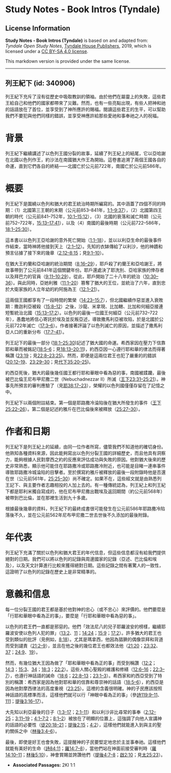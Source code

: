 # Study Notes - Book Intros (Tyndale)

## License Information

**Study Notes - Book Intros (Tyndale)** is based on and adapted from: _Tyndale Open Study Notes_, [Tyndale House Publishers](https://tyndaleopenresources.com/), 2019, which is licensed under a [CC BY-SA 4.0 license](https://creativecommons.org/licenses/by-sa/4.0/legalcode.en).

This markdown version is provided under the same license.



--------------------------------

## 列王紀下 (id: 340906)

列王紀下充斥了沒有從歷史中吸取教訓的領袖。由於他們在屬靈上的失敗，這些君王給自己和他們的國家都帶來了災難。然而，也有一些亮點出現，有些人把神和祂的話語放在了首位，並享受到了神所應許的賜福。閱讀這些君王的生平，可以幫助我們不要犯與他們同樣的錯誤，並享受神應許給那些愛祂和事奉祂之人的祝福。

背景
==

列王紀下繼續講述了以色列王國分裂的故事，延續了列王紀上的結尾，它以亞哈謝在北國以色列作王，約沙法在南國猶大作王為開始。這卷書追溯了兩個王國各自的命運，直到它們各自的終結——北國亡於公元前722年，南國亡於公元前586年。

概要
==

列王紀下是圍繞以色列和猶大的君王統治時期所編寫的。其中涵蓋了四個不同的時期：（1）北國第三王朝的末期（公元前853–841年，[1:1–9:37](https://ref.ly/2Kgs1:1-2Kgs9:37)），（2）北國第四王朝的時代（公元前841–752年，[10:1–15:12](https://ref.ly/2Kgs10:1-2Kgs15:12)），（3）北國的衰落和滅亡時期（公元前752–722年，[15:13–17:41](https://ref.ly/2Kgs15:13-2Kgs17:41)），以及（4）南國的最後時期（公元前722–586年，[18:1–25:30](https://ref.ly/2Kgs18:1-2Kgs25:30)）。

這本書以以色列王亞哈謝的意外死亡開始（[1:1–18](https://ref.ly/2Kgs1:1-2Kgs1:18)），並以以利亞生命的最後事件作結束，當時神將他接到天上（[2:1–12](https://ref.ly/2Kgs2:1-2Kgs2:12)）。先知的衣缽傳給了以利沙，他的神蹟和預言佔據了接下來的幾章（[2:12–8:15](https://ref.ly/2Kgs2:12-2Kgs8:15)；見[9:1–10](https://ref.ly/2Kgs9:1-2Kgs9:10)）。

在猶大王約蘭和亞哈謝的統治期間（[8:16–29](https://ref.ly/2Kgs8:16-2Kgs8:29)），耶戶殺了約蘭王和亞哈謝王，將故事帶到了公元前841年這個關鍵年份。耶戶還處決了耶洗別、亞哈家族的倖存者以及拜巴力的官員（[9:11–10:29](https://ref.ly/2Kgs9:11-2Kgs10:29)）。從此，耶戶開始了二十八年的統治（[10:30–36](https://ref.ly/2Kgs10:30-2Kgs10:36)）。與此同時，亞她利雅（[11:1–20](https://ref.ly/2Kgs11:1-2Kgs11:20)）篡奪了猶大的王位，並統治了六年，直到忠於大衛家族的人立年幼的約阿施為王（[12:1–21](https://ref.ly/2Kgs12:1-2Kgs12:21)）。

這兩個王國都享有了一段時間的繁榮（[14:23–15:7](https://ref.ly/2Kgs14:23-2Kgs15:7)），但北國繼續作惡並進入衰敗期：撒迦利亞被殺（[15:8–12](https://ref.ly/2Kgs15:8-2Kgs15:12)）之後，沙龍、米拿現、比加轄、比加和何細亞接連短暫統治北國（[15:13–17:2](https://ref.ly/2Kgs15:13-2Kgs17:2)）。以色列的最後一位國王何細亞（公元前732–722年），愚蠢地將信心寄託於埃及並反叛亞述，導致撒馬利亞被攻陷，於是北國於公元前722年滅亡（[17:3–6](https://ref.ly/2Kgs17:3-2Kgs17:6)）。作者接著評論了以色列滅亡的原因，並描述了撒馬利亞人口的重新分布（[17:7–41](https://ref.ly/2Kgs17:7-2Kgs17:41)）。

列王記下的最後一部分 ([18:1–25:30](https://ref.ly/2Kgs18:1-2Kgs25:30))記述了猶大國的命運。希西家因在壓力下信靠耶和華而被銘記([18:5–6](https://ref.ly/2Kgs18:5-2Kgs18:6)；見[18:13–20:11](https://ref.ly/2Kgs18:13-2Kgs20:11))，約西亞因一心遵行耶和華的律法而得著稱讚 ([23:19](https://ref.ly/2Kgs23:19)；見[22:8–23:25](https://ref.ly/2Kgs22:8-2Kgs23:25))。然而，即便是這兩位君王也犯了嚴重的的錯誤 ([20:12–19](https://ref.ly/2Kgs20:12-2Kgs20:19)、[23:29–30](https://ref.ly/2Kgs23:29-2Kgs23:30)；見[代下35:20–25](https://ref.ly/2Chr35:20-2Chr35:25))。

約西亞死後，猶大的最後幾任國王都行耶和華眼中看為惡的事，南國被蹂躪，最後被巴比倫王尼布甲尼撒二世（Nebuchadnezzar II）所滅（[王下23:31–25:21](https://ref.ly/2Kgs23:31-2Kgs25:21)）。神事先所預言的審判應驗了（見[耶38:17–23](https://ref.ly/Jer38:17-Jer38:23)），榮耀的以色列國僅僅存留在了記憶之中。

列王紀下以兩個附註結束。第一個是耶路撒冷淪陷後在猶大所發生的事件（[王下25:22–26](https://ref.ly/2Kgs25:22-2Kgs25:26)）。第二個是記述約雅斤在巴比倫後來被釋放（[25:27–30](https://ref.ly/2Kgs25:27-2Kgs25:30)）。

作者和日期
=====

列王紀下是列王紀上的延續，由同一位作者所寫，儘管我們不知道他的確切身份。他熟知各種資料來源，因此能夠寫出以色列分裂王國的詳細歷史，而且他具有洞察力，能夠根據人民對摩西之約的反應來評估成功與失敗的原因。他對猶大後來的歷史非常熟悉，顯示他可能住在耶路撒冷或耶路撒冷附近，也可能是目睹一連串事件導致耶路撒冷城淪陷的目擊者。至於撰寫約雅斤被釋放的最後一段附錄時他是否還在世（公元前561年，[25:25–30](https://ref.ly/2Kgs25:25-2Kgs25:30)）尚不確定。如果不在，這些經文就是由熟悉列王記下、與主要作者志趣相投的人加上去的。有一種傳統認為，列王紀上和列王紀下都是耶利米獨自寫成的，他在尼布甲尼撒出戰埃及返回期間（約公元前568年）被帶到巴比倫，並在那裡生活到九十多歲。

根據最後幾章的資料，列王紀下的最終成書很可能發生在公元前586年耶路撒冷陷落後不久，並在公元前562年尼布甲尼撒二世去世後不久添加的最後附錄。

年代表
===

列王紀下充滿了關於以色列和猶大君王的年代信息，但這些信息都沒有給我們提供絕對的日期。我們可以將以色列的記錄與周邊國家的記錄（亞述、巴比倫和埃及），以及天文計算進行比較來獲得絕對日期。這些記錄之間有著驚人的一致性，這證明了以色列的記錄在歷史上是非常精準的。

意義和信息
=====

每一位分裂王國的君王都是基於他對神的忠心（或不忠心）來評價的。他們要麼是「行耶和華眼中看為正的事」，要麼是「行耶和華眼中看為惡的事」。

以色列的君王們一直都是邪惡的。他們「效法尼八的兒子耶羅波安的榜樣，繼續耶羅波安使以色列人犯的罪」（[13:2](https://ref.ly/2Kgs13:2)、[11](https://ref.ly/2Kgs13:11)；[14:24](https://ref.ly/2Kgs14:24)；[15:9](https://ref.ly/2Kgs15:9)；[17:2](https://ref.ly/2Kgs17:2)）。許多猶大的君王也受到類似的批評（見例如，[8:18](https://ref.ly/2Kgs8:18)）。尤其是瑪拿西，他因為猖獗的偶像崇拜和背道而受到譴責（[21:2–9](https://ref.ly/2Kgs21:2-2Kgs21:9)），並且在他之後的幾位君王也都效法他（[21:20](https://ref.ly/2Kgs21:20)；[23:32](https://ref.ly/2Kgs23:32)、[37](https://ref.ly/2Kgs23:37)；[24:9](https://ref.ly/2Kgs24:9)、[19](https://ref.ly/2Kgs24:19)）。

然而，有幾位猶大王因為做了「耶和華眼中看為正的事」而受到稱讚（[12:2](https://ref.ly/2Kgs12:2)；[14:3](https://ref.ly/2Kgs14:3)；[15:3](https://ref.ly/2Kgs15:3)、[34](https://ref.ly/2Kgs15:34)；[18:3](https://ref.ly/2Kgs18:3)；[22:2](https://ref.ly/2Kgs22:2)）。這些人關心聖殿的維護和修繕（[12:6–16](https://ref.ly/2Kgs12:6-2Kgs12:16)；[22:3–7](https://ref.ly/2Kgs22:3-2Kgs22:7)），也遵行神話語的誡命（[18:6](https://ref.ly/2Kgs18:6)；[22:8–13](https://ref.ly/2Kgs22:8-2Kgs22:13)；[23:1–3](https://ref.ly/2Kgs23:1-2Kgs23:3)）。希西家和約西亞受到了特別的稱讚：希西家是因為他對耶和華的信靠和尊崇神的話語（[18:5–6](https://ref.ly/2Kgs18:5-2Kgs18:6)），約西亞是因為他對摩西律法的高度重視（[23:25](https://ref.ly/2Kgs23:25)）。這裡的含義很明確。神的子民應該按照神話語的高標準而活，這樣他們就可以行「神眼中看為正的事」（參[詩119:9–11](https://ref.ly/Ps119:9-Ps119:11)、[111](https://ref.ly/Ps119:111)；[提後3:16–17](https://ref.ly/2Tim3:16-2Tim3:17)）。

大先知以利亞最後的日子（[1:3–17](https://ref.ly/2Kgs1:3-2Kgs1:17)；[2:1–11](https://ref.ly/2Kgs2:1-2Kgs2:11)）和以利沙非比尋常的事奉（[2:12–25](https://ref.ly/2Kgs2:12-2Kgs2:25)；[3:11–19](https://ref.ly/2Kgs3:11-2Kgs3:19)；[4:1–7:2](https://ref.ly/2Kgs4:1-2Kgs7:2)；[8:1–2](https://ref.ly/2Kgs8:1-2Kgs8:2)）被放在了明顯的位置上，這強調了向他人宣講神的話語的必要性（[徒20:18–21](https://ref.ly/Acts20:18-Acts20:21)；[提後2:15](https://ref.ly/2Tim2:15)；[4:2](https://ref.ly/2Tim4:2)），這樣他們就能進入到與主的聖約關係之中（[林後3:4–6](https://ref.ly/2Cor3:4-2Cor3:6)）。

最後，即使是好王也會失敗，這提醒神的子民要堅定地忠於主並事奉祂。這樣他們就能有美好的生命（[詩84:11](https://ref.ly/Ps84:11)；[羅14:7–8](https://ref.ly/Rom14:7-Rom14:8)），當他們站在神面前接受審判時（[羅14:10–11](https://ref.ly/Rom14:10-Rom14:11)；[林後5:10](https://ref.ly/2Cor5:10)），神會賞賜並誇讚他們（[提後4:7–8](https://ref.ly/2Tim4:7-2Tim4:8)；[啟2:10](https://ref.ly/Rev2:10)；見[太25:23](https://ref.ly/Matt25:23)）。

* **Associated Passages:** 2KI 1:1

